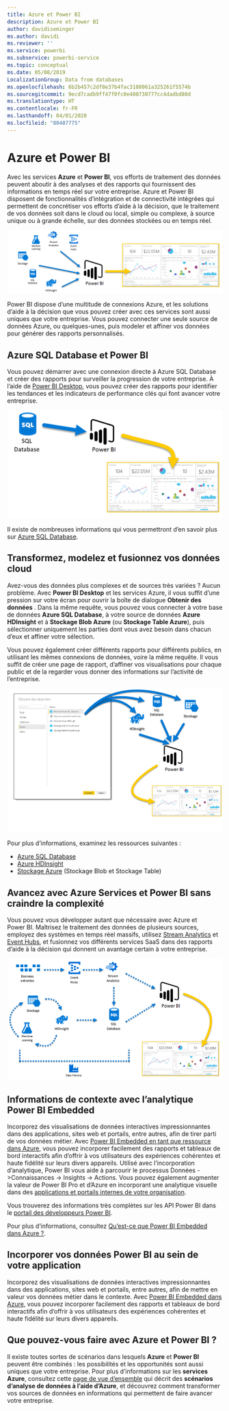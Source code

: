 ```yaml
---
title: Azure et Power BI
description: Azure et Power BI
author: davidiseminger
ms.author: davidi
ms.reviewer: ''
ms.service: powerbi
ms.subservice: powerbi-service
ms.topic: conceptual
ms.date: 05/08/2019
LocalizationGroup: Data from databases
ms.openlocfilehash: 6b2b457c2df8e37b4fac3108061a325261f5574b
ms.sourcegitcommit: 9ecd7cadb9ff47f0fc0e400730777cc4dadbd80d
ms.translationtype: HT
ms.contentlocale: fr-FR
ms.lasthandoff: 04/01/2020
ms.locfileid: "80487775"
---
```

# <a name="azure-and-power-bi"></a>Azure et Power BI

Avec les services **Azure** et **Power BI**, vos efforts de traitement des données peuvent aboutir à des analyses et des rapports qui fournissent des informations en temps réel sur votre entreprise. Azure et Power BI disposent de fonctionnalités d’intégration et de connectivité intégrées qui permettent de concrétiser vos efforts d’aide à la décision, que le traitement de vos données soit dans le cloud ou local, simple ou complexe, à source unique ou à grande échelle, sur des données stockées ou en temps réel.

![Azure](media/service-azure-and-power-bi/azure_1.png)

Power BI dispose d’une multitude de connexions Azure, et les solutions d’aide à la décision que vous pouvez créer avec ces services sont aussi uniques que votre entreprise. Vous pouvez connecter une seule source de données Azure, ou quelques-unes, puis modeler et affiner vos données pour générer des rapports personnalisés.

## <a name="azure-sql-database-and-power-bi"></a>Azure SQL Database et Power BI

Vous pouvez démarrer avec une connexion directe à Azure SQL Database et créer des rapports pour surveiller la progression de votre entreprise. À l’aide de [Power BI Desktop](desktop-getting-started.md), vous pouvez créer des rapports pour identifier les tendances et les indicateurs de performance clés qui font avancer votre entreprise.

![SQL vers PBI](media/service-azure-and-power-bi/azure_2_sqltopbi.png)

Il existe de nombreuses informations qui vous permettront d’en savoir plus sur [Azure SQL Database](https://azure.microsoft.com/services/sql-database/).

## <a name="transform-shape-and-merge-your-cloud-data"></a>Transformez, modelez et fusionnez vos données cloud

Avez-vous des données plus complexes et de sources très variées ? Aucun problème. Avec **Power BI Desktop** et les services Azure, il vous suffit d’une pression sur votre écran pour ouvrir la boîte de dialogue **Obtenir des données** . Dans la même requête, vous pouvez vous connecter à votre base de données **Azure SQL Database**, à votre source de données **Azure HDInsight** et à **Stockage Blob Azure** (ou **Stockage Table Azure**), puis sélectionner uniquement les parties dont vous avez besoin dans chacun d’eux et affiner votre sélection.

Vous pouvez également créer différents rapports pour différents publics, en utilisant les mêmes connexions de données, voire la même requête. Il vous suffit de créer une page de rapport, d’affiner vos visualisations pour chaque public et de la regarder vous donner des informations sur l’activité de l’entreprise.

![Plusieurs événements vers PBI](media/service-azure-and-power-bi/azure_3_multipletopbi.png)

Pour plus d’informations, examinez les ressources suivantes :

* [Azure SQL Database](https://azure.microsoft.com/services/sql-database/)
* [Azure HDInsight](https://azure.microsoft.com/services/hdinsight/)
* [Stockage Azure](https://azure.microsoft.com/services/storage/) (Stockage Blob et Stockage Table)

## <a name="get-complex-and-ahead-using-azure-services-and-power-bi"></a>Avancez avec Azure Services et Power BI sans craindre la complexité

Vous pouvez vous développer autant que nécessaire avec Azure et Power BI. Maîtrisez le traitement des données de plusieurs sources, employez des systèmes en temps réel massifs, utilisez [Stream Analytics](https://azure.microsoft.com/services/stream-analytics/) et [Event Hubs](https://azure.microsoft.com/services/event-hubs/), et fusionnez vos différents services SaaS dans des rapports d’aide à la décision qui donnent un avantage certain à votre entreprise.

![Azure Complex](media/service-azure-and-power-bi/azure_4_complex.png)

## <a name="context-insights-with-power-bi-embedded-analytics"></a>Informations de contexte avec l’analytique Power BI Embedded

Incorporez des visualisations de données interactives impressionnantes dans des applications, sites web et portails, entre autres, afin de tirer parti de vos données métier. Avec [Power BI Embedded en tant que ressource dans Azure](https://azure.microsoft.com/services/power-bi-embedded/), vous pouvez incorporer facilement des rapports et tableaux de bord interactifs afin d’offrir à vos utilisateurs des expériences cohérentes et haute fidélité sur leurs divers appareils.  Utilisé avec l’incorporation d’analytique, Power BI vous aide à parcourir le processus Données ->Connaissances -> Insights -> Actions.  Vous pouvez également augmenter la valeur de Power BI Pro et d’Azure en incorporant une analytique visuelle dans des [applications et portails internes de votre organisation](https://powerbi.microsoft.com/developers/embedded-analytics/organization/).

Vous trouverez des informations très complètes sur les API Power BI dans le [portail des développeurs Power BI](https://dev.powerbi.com).

Pour plus d’informations, consultez [Qu’est-ce que Power BI Embedded dans Azure ?](developer/embedded/azure-pbie-what-is-power-bi-embedded.md).

## <a name="embed-your-power-bi-data-within-your-app"></a>Incorporer vos données Power BI au sein de votre application

Incorporez des visualisations de données interactives impressionnantes dans des applications, sites web et portails, entre autres, afin de mettre en valeur vos données métier dans le contexte. Avec [Power BI Embedded dans Azure](https://azure.microsoft.com/services/power-bi-embedded/), vous pouvez incorporer facilement des rapports et tableaux de bord interactifs afin d’offrir à vos utilisateurs des expériences cohérentes et haute fidélité sur leurs divers appareils.

## <a name="what-could-you-do-with-azure-and-power-bi"></a>Que pouvez-vous faire avec Azure et Power BI ?

Il existe toutes sortes de scénarios dans lesquels **Azure** et **Power BI** peuvent être combinés : les possibilités et les opportunités sont aussi uniques que votre entreprise. Pour plus d’informations sur les **services Azure**, consultez cette [page de vue d’ensemble](https://docs.microsoft.com/azure/machine-learning/team-data-science-process/plan-your-environment) qui décrit des **scénarios d’analyse de données à l’aide d’Azure**, et découvrez comment transformer vos sources de données en informations qui permettent de faire avancer votre entreprise.